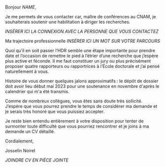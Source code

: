 Bonjour *NAME*,

Je me permets de vous contacter car, maître de conférences au CNAM, je souhaiterais soutenir une habilitation à diriger les recherches.

*INSÉRER ICI LA CONNEXION AVEC LA PERSONNE QUE VOUS CONTACTEZ*

Ma trajectoire professionnelle *INSÉRER ICI UN MOT SUR VOTRE PARCOURS*

Quoi qu’il en soit passer l’HDR semble une étape importante pour prendre date et l’occasion de remettre le pied à l’étrier d’une recherche que j’espère plus active et féconde.  Il me faut constituer un jury ou plus précisément proposer quatre rapporteurs ou rapportrices à l’École doctorale et j’ai pensé naturellement à vous.

Histoire de vous donner quelques jalons approximatifs : le dépôt de dossier doit avoir lieu début mai 2023 pour une soutenance en novembre d'après le calendrier qui m'a été transmis.

Comme de nombreux collègues, vous êtes sans doute très sollicité.  J’espère que vous pourrez prendre le temps de considérer ma demande et je serais très honoré que vous puissiez accepter.

Je reste bien entendu entièrement à votre disposition pour tenter de surmonter toute difficulté que vous pourriez rencontrer et je joins à ma demande un CV détaillé.

Cordialement,

Josselin Noirel

*JOINDRE CV EN PIÈCE JOINTE*
